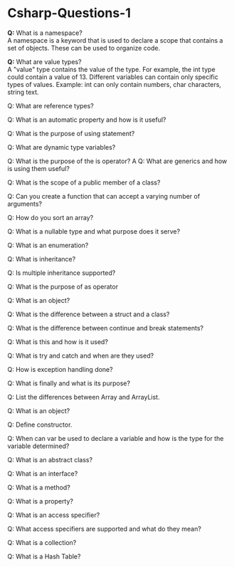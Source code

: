 # Csharp-Questions-1

<b>Q:</b> What is a namespace?
<br>A namespace is a keyword that is used to declare a scope that contains a set of objects. These can be used to organize code.

<b>Q:</b> What are value types?
<br>A "value" type contains the value of the type. For example, the int type could contain a value of 13. Different variables can contain only specific types of values. Example: int can only contain numbers, char characters, string text.

Q: What are reference types?

Q: What is an automatic property and how is it useful?

Q: What is the purpose of using statement?

Q: What are dynamic type variables?

Q: What is the purpose of the is operator?
A
Q: What are generics and how is using them useful?

Q: What is the scope of a public member of a class?

Q: Can you create a function that can accept a varying number of arguments?

Q: How do you sort an array?

Q: What is a nullable type and what purpose does it serve?

Q: What is an enumeration?


Q: What is inheritance?

Q: Is multiple inheritance supported?

Q: What is the purpose of as operator

Q: What is an object?

Q: What is the difference between a struct and a class?

Q: What is the difference between continue and break statements?

Q: What is this and how is it used?

Q: What is try and catch and when are they used?

Q: How is exception handling done?

Q: What is finally and what is its purpose?

Q: List the differences between Array and ArrayList.

Q: What is an object?

Q: Define constructor.

Q: When can var be used to declare a variable and how is the type for the variable determined?

Q: What is an abstract class?

Q: What is an interface?

Q: What is a method?

Q: What is a property?

Q: What is an access specifier?

Q: What access specifiers are supported and what do they mean?

Q: What is a collection?

Q: What is a Hash Table?

